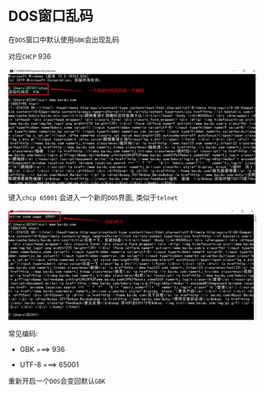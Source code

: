 # DOS窗口乱码

在`DOS`窗口中默认使用`GBK`会出现乱码

对应`CHCP` 936

<img src="..\..\imgs\_Net\1.png" style="zoom:80%;" />

键入`chcp 65001` 会进入一个新的`DOS`界面, 类似于`telnet`

<img src="..\..\imgs\_Net\2.png" style="zoom:80%;" />

常见编码:

- GBK  ===>  936

- UTF-8 ===>  65001

  

重新开启一个`DOS`会变回默认`GBK`
